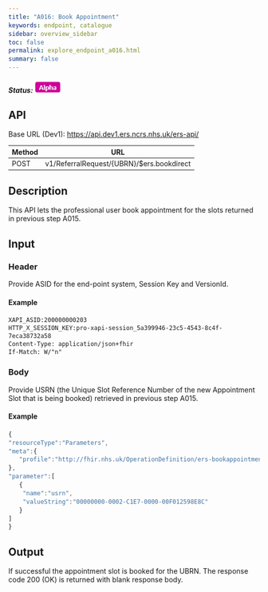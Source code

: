 ```yaml
---
title: "A016: Book Appointment"
keywords: endpoint, catalogue
sidebar: overview_sidebar
toc: false
permalink: explore_endpoint_a016.html
summary: false
---
```


##### Status: ![Alpha](images/icons/api_alpha.png)

## API

Base URL (Dev1): https://api.dev1.ers.ncrs.nhs.uk/ers-api/  

| Method | URL |
| -------------| --- |
| POST | v1/ReferralRequest/{UBRN}/$ers.bookdirect

## Description
This API lets the professional user book appointment for the slots returned in previous step A015.

## Input

### Header
Provide ASID for the end-point system, Session Key and VersionId.

#### Example
```http
XAPI_ASID:200000000203
HTTP_X_SESSION_KEY:pro-xapi-session_5a399946-23c5-4543-8c4f-7eca38732a58
Content-Type: application/json+fhir
If-Match: W/"n"
```

### Body
Provide USRN (the Unique Slot Reference Number of the new Appointment Slot that is being booked) retrieved in previous step A015.

#### Example
```javascript
{
"resourceType":"Parameters",
"meta":{
   "profile":"http://fhir.nhs.uk/OperationDefinition/ers-bookappointment-operation-1"
},
"parameter":[
   {
    "name":"usrn",
    "valueString":"00000000-0002-C1E7-0000-00F012598E8C"
   }
]
}
```

## Output
If successful the appointment slot is booked for the UBRN. The response code 200 (OK) is returned with blank response body.
